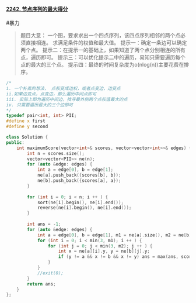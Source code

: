 #### [2242. 节点序列的最大得分](https://leetcode-cn.com/problems/maximum-score-of-a-node-sequence/)
#暴力
> 题目大意：
> 	一个图，要求求出一个四点序列，该四点序列相邻的两个点必须直接相连。
> 	求满足条件的权值和最大值。
> 提示一：确定一条边可以确定两个点。
> 提示二：在提示一的基础上，如果知道了两个点分别相连的所有点，遍历即可。
> 提示三：可以优化提示二中的遍历，易知只需要遍历每个点的最大的三个点。
> 提示四：最终的时间复杂度为o(nlog(n))主要花费在排序。
> 
~~~c++
/*
i. 一个朴素的想法， 点权变成边权，或者点变边，边变点
ii.如果边变点，点变边，那么遍历中间点即可
iii. 实际上即为遍历中间边，找寻最外侧两个点权值最大的点
iv. 只需要遍历最大的三个边即可
*/
typedef pair<int, int> PII;
#define x first
#define y second

class Solution {
public:
    int maximumScore(vector<int>& scores, vector<vector<int>>& edges) {
        int n = scores.size(); 
        vector<vector<PII>> ne(n); 
        for (auto &edge: edges) {
            int a = edge[0], b = edge[1];
            ne[a].push_back({scores[b], b});
            ne[b].push_back({scores[a], a});
        }
        
        for (int i = 0; i < n; i ++ ) {
            sort(ne[i].begin(), ne[i].end()); 
            reverse(ne[i].begin(), ne[i].end()); 
        }
         
        int ans = -1; 
        for (auto &edge: edges) {
            int a = edge[0], b = edge[1], m1 = ne[a].size(), m2 = ne[b].size();
            for (int i = 0; i < min(3, m1); i ++ ) {
                for (int j = 0; j < min(3, m2); j ++ ) {
                    int x = ne[a][i].y, y = ne[b][j].y; 
                    if (y != a && x != b && x != y) ans = max(ans, scores[a] + scores[b] + scores[y] + scores[x]); 
                }
            }
            //exit(0);
        }
        return ans; 
    }
};
~~~